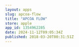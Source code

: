 ```yaml
---
layout: apps
slug: apcoa-flow
title: "APCOA FLOW"
store: apple
app_id: 1354962285
date: 2024-11-12T09:05:34Z
published: 2018-03-20T00:31:51Z
---
```

